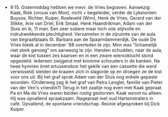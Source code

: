 - 9:15. Gistermiddag hebben we mevr.  de Vries begraven. Aanwezig: Kaak, Riek (vrouw van Mon), nicht + begeleider, verder de Lykeionten: Buysse, Richter, Kuiper, Roeleveld (Wim), Henk de Vries, Gerard van der Slikke, Arie van Driel, Erik Smaal, Henk Haandrikman, Adam van der Sluis en ik, 11 man. Een zeer sobere maar toch ook stijlvolle en indrukwekkende plechtigheid. Verzamelen in de zijruimte van de aula van begraafplaats St. Barbara aan de Spaarndammerdijk.  De oude De Vries bleek al in december '88 overleden te zijn. Mon was "lichamelijk niet sterk genoeg" om aanwezig te zijn. Handen schudden, naar de aula,  waar de kist tussen zes kaarsen en in een zware wierooklucht stond opgesteld. Iedereen zwijgend met kromme schouders in de banken. Na twee hymnen (met ertussendoor het geklik van een cassette die werd verwisseld) stelden de kraaien zich in slagorde op en droegen ze de kist voor ons uit. Bij het graf sprak Adam van der Sluis nog enkele gepaste woorden. (Onderweg zag ik het graf van Petra Lenglet, familie van Pieter van der Ven's vriendin?) Terug in het zaaltje nog even met Kaak gepraat. Pa en Ma de Vries waren beiden rustig gestorven. Kaak woont nu alleen. Hij was opvallend spraakzaam. Nagepraat met oud Hartenstraters in café. Opvallend, de spontane vriendschap. Reünie afgesproken bij Dick Kuiper.